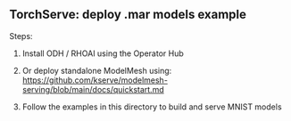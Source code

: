## TorchServe: deploy .mar models example

Steps:

1. Install ODH / RHOAI using the Operator Hub
2. Or deploy standalone ModelMesh using: https://github.com/kserve/modelmesh-serving/blob/main/docs/quickstart.md

3. Follow the examples in this directory to build and serve MNIST models
